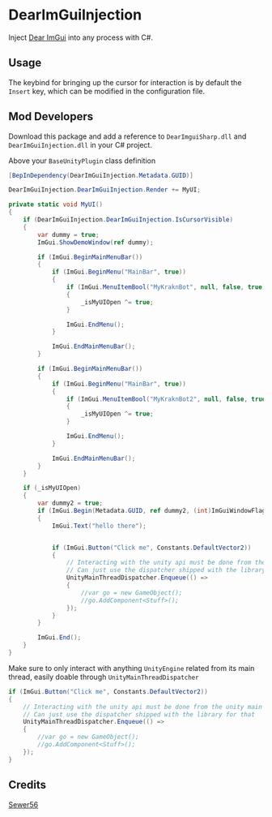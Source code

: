 # DearImGuiInjection

Inject [Dear ImGui](https://github.com/ocornut/imgui) into any process with C#.

## Usage

The keybind for bringing up the cursor for interaction is by default the `Insert` key, which can be modified in the configuration file.

## Mod Developers

Download this package and add a reference to `DearImguiSharp.dll` and `DearImGuiInjection.dll` in your C# project.

Above your `BaseUnityPlugin` class definition
```csharp
[BepInDependency(DearImGuiInjection.Metadata.GUID)]
```

```csharp
DearImGuiInjection.DearImGuiInjection.Render += MyUI;
```

```csharp
private static void MyUI()
{
    if (DearImGuiInjection.DearImGuiInjection.IsCursorVisible)
    {
        var dummy = true;
        ImGui.ShowDemoWindow(ref dummy);

        if (ImGui.BeginMainMenuBar())
        {
            if (ImGui.BeginMenu("MainBar", true))
            {
                if (ImGui.MenuItemBool("MyKraknBot", null, false, true))
                {
                    _isMyUIOpen ^= true;
                }

                ImGui.EndMenu();
            }

            ImGui.EndMainMenuBar();
        }

        if (ImGui.BeginMainMenuBar())
        {
            if (ImGui.BeginMenu("MainBar", true))
            {
                if (ImGui.MenuItemBool("MyKraknBot2", null, false, true))
                {
                    _isMyUIOpen ^= true;
                }

                ImGui.EndMenu();
            }

            ImGui.EndMainMenuBar();
        }
    }

    if (_isMyUIOpen)
    {
        var dummy2 = true;
        if (ImGui.Begin(Metadata.GUID, ref dummy2, (int)ImGuiWindowFlags.None))
        {
            ImGui.Text("hello there");


            if (ImGui.Button("Click me", Constants.DefaultVector2))
            {
                // Interacting with the unity api must be done from the unity main thread
                // Can just use the dispatcher shipped with the library for that
                UnityMainThreadDispatcher.Enqueue(() =>
                {
                    //var go = new GameObject();
                    //go.AddComponent<Stuff>();
                });
            }
        }

        ImGui.End();
    }
}
```

Make sure to only interact with anything `UnityEngine` related from its main thread, easily doable through `UnityMainThreadDispatcher`

```csharp
if (ImGui.Button("Click me", Constants.DefaultVector2))
{
    // Interacting with the unity api must be done from the unity main thread
    // Can just use the dispatcher shipped with the library for that
    UnityMainThreadDispatcher.Enqueue(() =>
    {
        //var go = new GameObject();
        //go.AddComponent<Stuff>();
    });
}
```

## Credits

[Sewer56](https://github.com/Sewer56)
